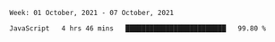 <!--START_SECTION:waka-->
```text
Week: 01 October, 2021 - 07 October, 2021

JavaScript   4 hrs 46 mins   █████████████████████████   99.80 % 
```
<!--END_SECTION:waka-->
